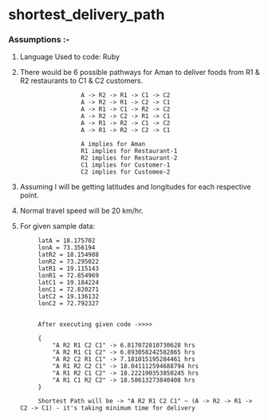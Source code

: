 # shortest_delivery_path

<h3>Assumptions :-</h3>

1. Language Used to code: Ruby

2. There would be 6 possible pathways for Aman to deliver foods from R1 & R2 restaurants to C1 & C2 customers.

                        A -> R2 -> R1 -> C1 -> C2
                        A -> R2 -> R1 -> C2 -> C1
                        A -> R1 -> C1 -> R2 -> C2
                        A -> R2 -> C2 -> R1 -> C1
                        A -> R1 -> R2 -> C1 -> C2
                        A -> R1 -> R2 -> C2 -> C1

                        A implies for Aman
                        R1 implies for Restaurant-1
                        R2 implies for Restaurant-2
                        C1 implies for Customer-1
                        C2 implies for Customee-2

2. Assuming I will be getting latitudes and longitudes for each respective point.

3. Normal travel speed will be 20 km/hr.

4. For given sample data:

            latA = 18.175702
            lonA = 73.356194
            latR2 = 18.154988
            lonR2 = 73.295022
            latR1 = 19.115143
            lonR1 = 72.854969
            latC1 = 19.184224
            lonC1 = 72.820271
            latC2 = 19.136132
            lonC2 = 72.792327


            After executing given code ->>>>

            {
                "A R2 R1 C2 C1" -> 6.817072810730628 hrs
                "A R2 R1 C1 C2" -> 6.893058242582865 hrs
                "A R2 C2 R1 C1" -> 7.181015195284461 hrs
                "A R1 R2 C2 C1" -> 18.041112594688794 hrs
                "A R1 R2 C1 C2" -> 18.222190353850245 hrs
                "A R1 C1 R2 C2" -> 18.58613273840408 hrs
            }

            Shortest Path will be -> "A R2 R1 C2 C1" ~ (A -> R2 -> R1 -> C2 -> C1) - it's taking minimum time for delivery
